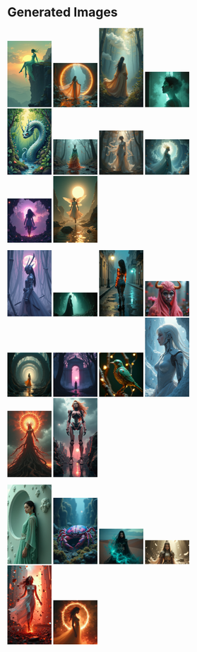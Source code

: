 # Generated Images



<img src="2025_07_12_01.png" width="100"/> <img src="2025_07_12_02.png" width="100"/> <img src="2025_07_12_03.png" width="100"/> <img src="2025_07_12_04.png" width="100"/> <img src="2025_07_12_05.png" width="100"/> <img src="2025_07_12_06.png" width="100"/> <img src="2025_07_12_07.png" width="100"/> <img src="2025_07_12_08.png" width="100"/> <img src="2025_07_12_09.png" width="100"/> <img src="2025_07_12_10.png" width="100"/>

<img src="2025_07_12_11.png" width="100"/> <img src="2025_07_12_12.png" width="100"/> <img src="2025_07_12_13.png" width="100"/> <img src="2025_07_12_14.png" width="100"/> <img src="2025_07_12_15.png" width="100"/> <img src="2025_07_12_16.png" width="100"/> <img src="2025_07_12_17.png" width="100"/> <img src="2025_07_12_18.png" width="100"/> <img src="2025_07_12_19.png" width="100"/> <img src="2025_07_12_20.png" width="100"/>

<img src="2025_07_12_21.png" width="100"/> <img src="2025_07_12_22.png" width="100"/> <img src="2025_07_12_23.png" width="100"/> <img src="2025_07_12_24.png" width="100"/> <img src="2025_07_12_25.png" width="100"/> <img src="2025_07_12_26.png" width="100"/>